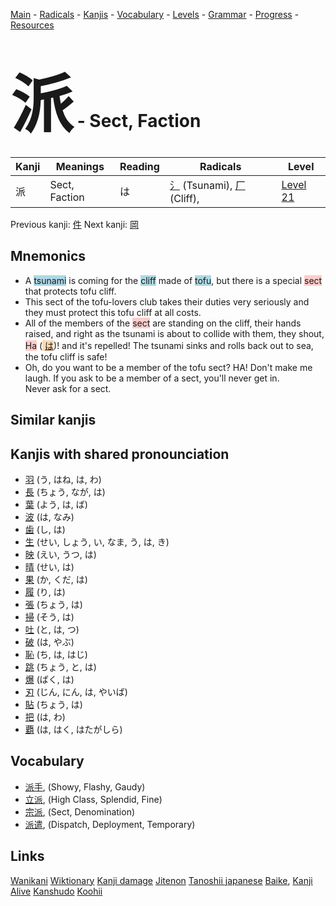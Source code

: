 <style> bigfont {font-size: 100px}</style>
[Main](../README.md) -
[Radicals](../radicals.md) -
[Kanjis](../kanjis.md) -
[Vocabulary](../vocabulary.md) -
[Levels](../levels.md) -
[Grammar](../grammar.md) - 
[Progress](../progress.md) -
[Resources](../resources.md)
# <bigfont> 派</bigfont> - Sect, Faction 

| Kanji | Meanings | Reading | Radicals | Level |
| --- | --- | --- | --- | --- |
| 派 | Sect, Faction | は | [氵](../radicals/氵.md) (Tsunami), [厂](../radicals/厂.md) (Cliff),  | [Level 21](../levels/wk_level21.md) |

Previous kanji: [件](件.md) Next kanji: [岡](岡.md) 

## Mnemonics
 * A <span style="background-color:#ADD8E6"> tsunami</span> is coming for the <span style="background-color:#ADD8E6"> cliff</span> made of <span style="background-color:#ADD8E6"> tofu</span>, but there is a special <span style="background-color:#ffcccb"> sect</span> that protects tofu cliff.
* This sect of the tofu-lovers club takes their duties very seriously and they must protect this tofu cliff at all costs.
* All of the members of the <span style="background-color:#ffcccb"> sect</span> are standing on the cliff, their hands raised, and right as the tsunami is about to collide with them, they shout, <span style="background-color:#ffcccb"> Ha</span> (<span style="background-color:#fed8b1"> [は](https://jisho.org/search/は)</span>)! and it's repelled! The tsunami sinks and rolls back out to sea, the tofu cliff is safe!
* Oh, do you want to be a member of the tofu sect? HA! Don't make me laugh. If you ask to be a member of a sect, you'll never get in.<br />Never ask for a sect.


## Similar kanjis
 


## Kanjis with shared pronounciation
 * [羽](羽.md) (う, はね, は, わ)
* [長](長.md) (ちょう, なが, は)
* [葉](葉.md) (よう, は, ば)
* [波](波.md) (は, なみ)
* [歯](歯.md) (し, は)
* [生](生.md) (せい, しょう, い, なま, う, は, き)
* [映](映.md) (えい, うつ, は)
* [晴](晴.md) (せい, は)
* [果](果.md) (か, くだ, は)
* [履](履.md) (り, は)
* [張](張.md) (ちょう, は)
* [掃](掃.md) (そう, は)
* [吐](吐.md) (と, は, つ)
* [破](破.md) (は, やぶ)
* [恥](恥.md) (ち, は, はじ)
* [跳](跳.md) (ちょう, と, は)
* [爆](爆.md) (ばく, は)
* [刃](刃.md) (じん, にん, は, やいば)
* [貼](貼.md) (ちょう, は)
* [把](把.md) (は, わ)
* [覇](覇.md) (は, はく, はたがしら)



## Vocabulary
 * [派手](../vocabulary/派.md), (Showy, Flashy, Gaudy)
* [立派](../vocabulary/派.md), (High Class, Splendid, Fine)
* [宗派](../vocabulary/派.md), (Sect, Denomination)
* [派遣](../vocabulary/派.md), (Dispatch, Deployment, Temporary)




## Links 


[Wanikani](https://www.wanikani.com/kanji/派)
[Wiktionary](https://en.wiktionary.org/wiki/派)
[Kanji damage](http://www.kanjidamage.com/kanji/search?utf8=✓&q=派)
[Jitenon](https://jitenon.com/kanji/派)
[Tanoshii japanese](https://www.tanoshiijapanese.com/dictionary/kanji.cfm?k=派)
[Baike](https://baike.baidu.com/item/派),
[Kanji Alive](https://app.kanjialive.com/派)
[Kanshudo](https://www.kanshudo.com/searchmn?q=派)
[Koohii](https://kanji.koohii.com/study/kanji/派)
